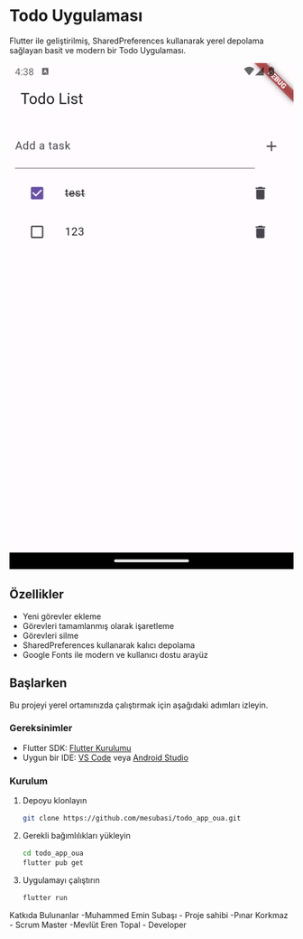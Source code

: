 # Todo Uygulaması

Flutter ile geliştirilmiş, SharedPreferences kullanarak yerel depolama sağlayan basit ve modern bir Todo Uygulaması.

![Todo Uygulaması Ekran Görüntüsü](https://raw.githubusercontent.com/mesubasi/todo_app_oua/main/resimler/Resim.png?token=GHSAT0AAAAAACQ6ZK5TZ6XF5XVPQNZHAIBYZVKPMMA)

## Özellikler

- Yeni görevler ekleme
- Görevleri tamamlanmış olarak işaretleme
- Görevleri silme
- SharedPreferences kullanarak kalıcı depolama
- Google Fonts ile modern ve kullanıcı dostu arayüz

## Başlarken

Bu projeyi yerel ortamınızda çalıştırmak için aşağıdaki adımları izleyin.

### Gereksinimler

- Flutter SDK: [Flutter Kurulumu](https://flutter.dev/docs/get-started/install)
- Uygun bir IDE: [VS Code](https://code.visualstudio.com/) veya [Android Studio](https://developer.android.com/studio)

### Kurulum

1. Depoyu klonlayın
   ```sh
   git clone https://github.com/mesubasi/todo_app_oua.git
   ```
2. Gerekli bağımlılıkları yükleyin
   ```sh
   cd todo_app_oua
   flutter pub get
   ```
3. Uygulamayı çalıştırın
   ```sh
   flutter run
   ```

Katkıda Bulunanlar
-Muhammed Emin Subaşı - Proje sahibi
-Pınar Korkmaz - Scrum Master
-Mevlüt Eren Topal - Developer
